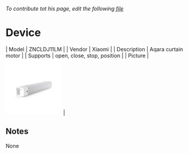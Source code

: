 
*To contribute tot his page, edit the following
[file](https://github.com/Koenkk/zigbee2mqtt.io/blob/master/docgen/device_page_notes.js)*

# Device

| Model | ZNCLDJ11LM  |
| Vendor  | Xiaomi  |
| Description | Aqara curtain motor |
| Supports | open, close, stop, position |
| Picture | ![../images/devices/ZNCLDJ11LM.jpg](../images/devices/ZNCLDJ11LM.jpg) |

## Notes

None
